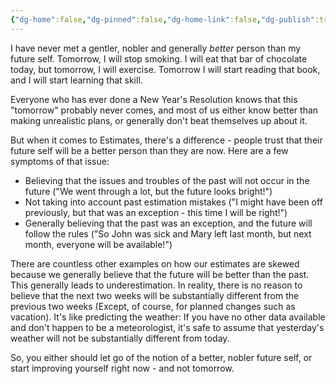 ```yaml
---
{"dg-home":false,"dg-pinned":false,"dg-home-link":false,"dg-publish":true,"type":"post","disabled rules":["header-increment","yaml-title","yaml-title-alias","file-name-heading"],"title":"When it comes to Estimates, don't count on your future self","dg-permalink":"when-it-comes-to-estimates-dont-count-on-your-future-self/","created-date":"2019-08-05T00:00:00","aliases":["When it comes to Estimates, don't count on your future self"],"linter-yaml-title-alias":"When it comes to Estimates, don't count on your future self","updated-date":"2025-05-05T17:44:29","tags":["estimates","engineering"],"dg-path":"when-it-comes-to-estimates-dont-count-on-your-future-self.md","permalink":"/when-it-comes-to-estimates-dont-count-on-your-future-self/","dgPassFrontmatter":true}
---
```



I have never met a gentler, nobler and generally _better_ person than my future self. Tomorrow, I will stop smoking. I will eat that bar of chocolate today, but tomorrow, I will exercise. Tomorrow I will start reading that book, and I will start learning that skill.

Everyone who has ever done a New Year's Resolution knows that this "tomorrow" probably never comes, and most of us either know better than making unrealistic plans, or generally don't beat themselves up about it.

But when it comes to Estimates, there's a difference - people trust that their future self will be a better person than they are now.
Here are a few symptoms of that issue:
- Believing that the issues and troubles of the past will not occur in the future ("We went through a lot, but the future looks bright!")
- Not taking into account past estimation mistakes ("I might have been off previously, but that was an exception - this time I will be right!")
- Generally believing that the past was an exception, and the future will follow the rules ("So John was sick and Mary left last month, but next month, everyone will be available!")

There are countless other examples on how our estimates are skewed because we generally believe that the future will be better than the past. This generally leads to underestimation. In reality, there is no reason to believe that the next two weeks will be substantially different from the previous two weeks (Except, of course, for planned changes such as vacation). It's like predicting the weather: If you have no other data available and don't happen to be a meteorologist, it's safe to assume that yesterday's weather will not be substantially different from today.

So, you either should let go of the notion of a better, nobler future self, or start improving yourself right now - and not tomorrow.
